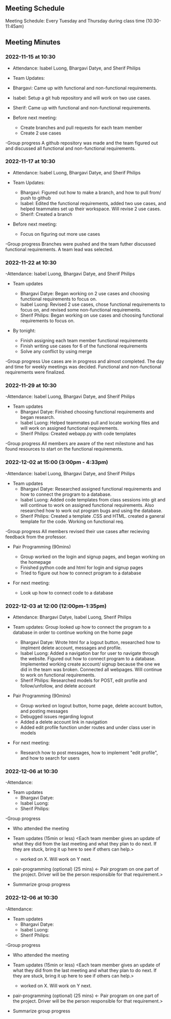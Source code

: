 ## Meeting Schedule

Meeting Schedule: Every Tuesday and Thursday during class time (10:30-11:45am)
  
## Meeting Minutes

### 2022-11-15 at 10:30
- Attendance: Isabel Luong, Bhargavi Datye, and Sherif Philips

- Team Updates:
 - Bhargavi: Came up with functional and non-functional requirements.
 - Isabel: Setup a git hub repository and will work on two use cases.
 - Sherif: Came up with functional and non-functional requirements.

- Before next meeting:
  - Create branches and pull requests for each team member
  - Create 2 use cases

-Group progress
  A github repository was made and the team figured out and discussed all functional and non-functional requirements.


### 2022-11-17 at 10:30
- Attendance: Isabel Luong, Bhargavi Datye, and Sherif Philips

- Team Updates: 
  - Bhargavi: Figured out how to make a branch, and how to pull from/ push to github
  - Isabel: Edited the functional requirements, added two use cases, and helped teammates set up their workspace. Will revise 2 use cases.
  - Sherif: Created a branch

- Before next meeting: 
  - Focus on figuring out more use cases

-Group progress
  Branches were pushed and the team futher discussed functional requirements. A team lead was selected.


### 2022-11-22 at 10:30
-Attendance: Isabel Luong, Bhargavi Datye, and Sherif Philips

- Team updates
  - Bhargavi Datye: Began working on 2 use cases and choosing functional requirements to focus on.
  - Isabel Luong: Revised 2 use cases, chose functional requirements to focus on, and revised some non-functional requirements.
  - Sherif Philips: Began working on use cases and choosing functional requirements to focus on.

- By tonight:
  - Finish assigning each team member functional requirements
  - Finish writing use cases for 6 of the functional requirements
  - Solve any conflict by using merge

-Group progress
  Use cases are in progress and almost completed. The day and time for weekly meetings was decided. Functional and non-functional requirements were finalized.


### 2022-11-29 at 10:30
-Attendance: Isabel Luong, Bhargavi Datye, and Sherif Philips

- Team updates
  - Bhargavi Datye: Finished choosing functional requirements and began research.
  - Isabel Luong: Helped teammates pull and locate working files and will work on assigned functional requirements.
  - Sherif Philips: Created webapp.py with code templates

-Group progress
  All members are aware of the next milestone and has found resources to start on the functional requirements.


### 2022-12-02 at 15:00 (3:00pm - 4:33pm)
-Attendance: Isabel Luong, Bhargavi Datye, and Sherif Philips

- Team updates
  - Bhargavi Datye: Researched assigned functional requirements and how to connect the program to a database. 
  - Isabel Luong: Added code templates from class sessions into git and will continue to work on assigned functional requirements. Also researched how to work out program bugs and using the database.
  - Sherif Philips: Created a template .CSS and HTML. created a ganeral template for the code. Working on functional req.
  
-Group progress
  All members revised their use cases after recieving feedback from the professor. 
  
- Pair Programming (90mins)
  - Group worked on the login and signup pages, and began working on the homepage
  - Finished python code and html for login and signup pages
  - Tried to figure out how to connect program to a database
  
- For next meeting:
  - Look up how to connect code to a database


### 2022-12-03 at 12:00 (12:00pm-1:35pm)
- Attendance: Bhargavi Datye, Isabel Luong, Sherif Philips
  
- Team updates:
  Group looked up how to connect the program to a database in order to continue working on the home page
  
  - Bhargavi Datye: Wrote html for a logout button, researched how to implment delete account, messages and profile.
  - Isabel Luong: Added a navigation bar for user to navigate through the website. Figured out how to connect program to a database. Implemented working create account/ signup because the one we did in the team was broken. Connected all webpages. Will continue to work on functional requirements.
  - Sherif Philips: Researched models for POST, edit profile and follow/unfollow, and delete account

- Pair Programming (90mins)
  - Group worked on logout button, home page, delete account button, and posting messages
  - Debugged issues regarding logout
  - Added a delete account link in navigation
  - Added edit profile function under routes and under class user in models
  
- For next meeting: 
  - Research how to post messages, how to implement "edit profile", and how to search for users


### 2022-12-06 at 10:30
-Attendance: 

- Team updates
  - Bhargavi Datye: 
  - Isabel Luong:
  - Sherif Philips: 

-Group progress

- Who attended the meeting
- Team updates (15min or less)
  <Each team member gives an update of what they did from the last meeting and what they plan to do next. If they are stuck, bring it up here to see if others can help.>
  - <name> worked on X. Will work on Y next. 

- pair-programming (optional) (25 mins)
  <- Pair program on one part of the project. Driver will be the person responsible for that requirement.>

- Summarize group progress



### 2022-12-06 at 10:30
-Attendance: 

- Team updates
  - Bhargavi Datye: 
  - Isabel Luong:
  - Sherif Philips: 

-Group progress

- Who attended the meeting
- Team updates (15min or less)
  <Each team member gives an update of what they did from the last meeting and what they plan to do next. If they are stuck, bring it up here to see if others can help.>
  - <name> worked on X. Will work on Y next. 

- pair-programming (optional) (25 mins)
  <- Pair program on one part of the project. Driver will be the person responsible for that requirement.>

- Summarize group progress
